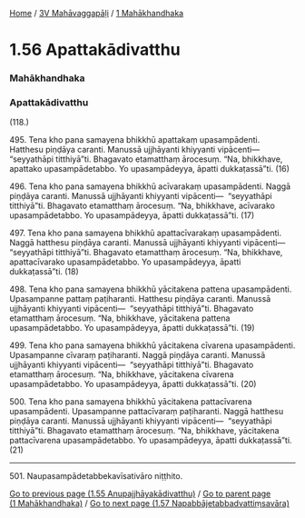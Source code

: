 
[Home](/) / [3V Mahāvaggapāḷi](/tipitaka/3V.md) / [1 Mahākhandhaka](/tipitaka/3V/1.md)

# 1.56 Apattakādivatthu

### Mahākhandhaka

### Apattakādivatthu

(118.)

495\. Tena kho pana samayena bhikkhū apattakaṃ upasampādenti. Hatthesu piṇḍāya caranti. Manussā ujjhāyanti khiyyanti vipācenti—  “seyyathāpi titthiyā”ti. Bhagavato etamatthaṃ ārocesuṃ. “Na, bhikkhave, apattako upasampādetabbo. Yo upasampādeyya, āpatti dukkaṭassā”ti. (16)

496\. Tena kho pana samayena bhikkhū acīvarakaṃ upasampādenti. Naggā piṇḍāya caranti. Manussā ujjhāyanti khiyyanti vipācenti—  “seyyathāpi titthiyā”ti. Bhagavato etamatthaṃ ārocesuṃ. “Na, bhikkhave, acīvarako upasampādetabbo. Yo upasampādeyya, āpatti dukkaṭassā”ti. (17)

497\. Tena kho pana samayena bhikkhū apattacīvarakaṃ upasampādenti. Naggā hatthesu piṇḍāya caranti. Manussā ujjhāyanti khiyyanti vipācenti—  “seyyathāpi titthiyā”ti. Bhagavato etamatthaṃ ārocesuṃ. “Na, bhikkhave, apattacīvarako upasampādetabbo. Yo upasampādeyya, āpatti dukkaṭassā”ti. (18)

498\. Tena kho pana samayena bhikkhū yācitakena pattena upasampādenti. Upasampanne pattaṃ paṭiharanti. Hatthesu piṇḍāya caranti. Manussā ujjhāyanti khiyyanti vipācenti—  “seyyathāpi titthiyā”ti. Bhagavato etamatthaṃ ārocesuṃ. “Na, bhikkhave, yācitakena pattena upasampādetabbo. Yo upasampādeyya, āpatti dukkaṭassā”ti. (19)

499\. Tena kho pana samayena bhikkhū yācitakena cīvarena upasampādenti. Upasampanne cīvaraṃ paṭiharanti. Naggā piṇḍāya caranti. Manussā ujjhāyanti khiyyanti vipācenti—  “seyyathāpi titthiyā”ti. Bhagavato etamatthaṃ ārocesuṃ. “Na, bhikkhave, yācitakena cīvarena upasampādetabbo. Yo upasampādeyya, āpatti dukkaṭassā”ti. (20)

500\. Tena kho pana samayena bhikkhū yācitakena pattacīvarena upasampādenti. Upasampanne pattacīvaraṃ paṭiharanti. Naggā hatthesu piṇḍāya caranti. Manussā ujjhāyanti khiyyanti vipācenti—  “seyyathāpi titthiyā”ti. Bhagavato etamatthaṃ ārocesuṃ. “Na, bhikkhave, yācitakena pattacīvarena upasampādetabbo. Yo upasampādeyya, āpatti dukkaṭassā”ti. (21)

---

501\. Naupasampādetabbekavīsativāro niṭṭhito.



[Go to previous page (1.55 Anupajjhāyakādivatthu)](/tipitaka/3V/1/1.55.md) / [Go to parent page (1 Mahākhandhaka)](/tipitaka/3V/1.md) / [Go to next page (1.57 Napabbājetabbadvattiṃsavāra)](/tipitaka/3V/1/1.57.md)


